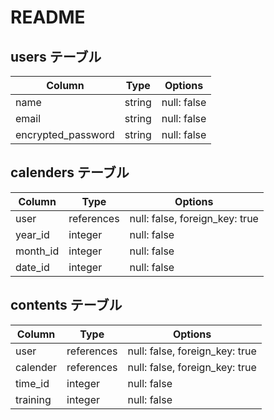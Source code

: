 # README

## users テーブル

| Column             | Type   | Options     |
| ------------------ | ------ | ----------- |
| name               | string | null: false |
| email              | string | null: false |
| encrypted_password | string | null: false |


## calenders テーブル

| Column     | Type       | Options                        |
| ---------- | ---------- | ------------------------------ |
| user       | references | null: false, foreign_key: true |
| year_id    | integer    | null: false                    |
| month_id   | integer    | null: false                    |
| date_id    | integer    | null: false                    |

## contents テーブル

| Column        | Type       | Options                        |
| ------------- | ---------- | ------------------------------ |
| user          | references | null: false, foreign_key: true |
| calender      | references | null: false, foreign_key: true |
| time_id       | integer    | null: false                    |
| training      | integer    | null: false                    |
